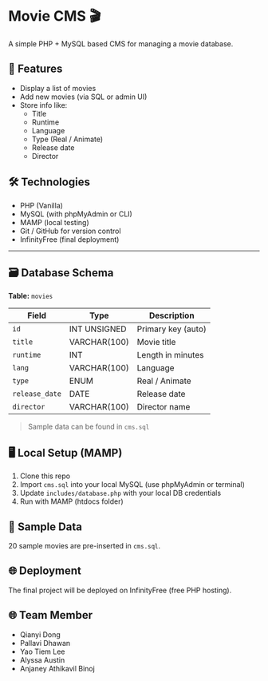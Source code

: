 # Movie CMS 🎬

A simple PHP + MySQL based CMS for managing a movie database.

## 📁 Features

- Display a list of movies
- Add new movies (via SQL or admin UI)
- Store info like:
  - Title
  - Runtime
  - Language
  - Type (Real / Animate)
  - Release date
  - Director

## 🛠️ Technologies

- PHP (Vanilla)
- MySQL (with phpMyAdmin or CLI)
- MAMP (local testing)
- Git / GitHub for version control
- InfinityFree (final deployment)

---

## 🗃️ Database Schema

**Table:** `movies`

| Field        | Type            | Description          |
|--------------|------------------|----------------------|
| `id`         | INT UNSIGNED     | Primary key (auto)   |
| `title`      | VARCHAR(100)     | Movie title          |
| `runtime`    | INT              | Length in minutes    |
| `lang`       | VARCHAR(100)     | Language             |
| `type`       | ENUM             | Real / Animate       |
| `release_date` | DATE          | Release date         |
| `director`   | VARCHAR(100)     | Director name        |

> Sample data can be found in `cms.sql`

## 🖥️ Local Setup (MAMP)

1. Clone this repo
2. Import `cms.sql` into your local MySQL (use phpMyAdmin or terminal)
3. Update `includes/database.php` with your local DB credentials
4. Run with MAMP (htdocs folder)

## 🧪 Sample Data

20 sample movies are pre-inserted in `cms.sql`.



## 🌐 Deployment

The final project will be deployed on InfinityFree (free PHP hosting).

## 🌐 Team Member
- Qianyi Dong
- Pallavi Dhawan
- Yao Tiem Lee
- Alyssa Austin
- Anjaney Athikavil Binoj
